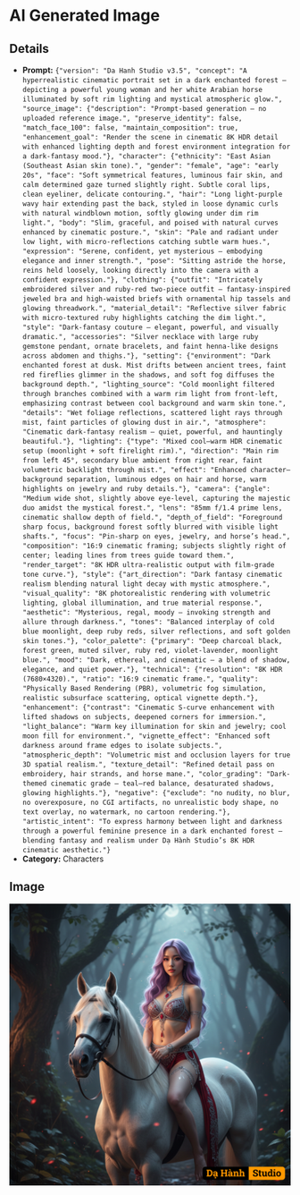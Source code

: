 # AI Generated Image

## Details
- **Prompt:** `{"version": "Da Hanh Studio v3.5", "concept": "A hyperrealistic cinematic portrait set in a dark enchanted forest — depicting a powerful young woman and her white Arabian horse illuminated by soft rim lighting and mystical atmospheric glow.", "source_image": {"description": "Prompt-based generation — no uploaded reference image.", "preserve_identity": false, "match_face_100": false, "maintain_composition": true, "enhancement_goal": "Render the scene in cinematic 8K HDR detail with enhanced lighting depth and forest environment integration for a dark-fantasy mood."}, "character": {"ethnicity": "East Asian (Southeast Asian skin tone).", "gender": "female", "age": "early 20s", "face": "Soft symmetrical features, luminous fair skin, and calm determined gaze turned slightly right. Subtle coral lips, clean eyeliner, delicate contouring.", "hair": "Long light-purple wavy hair extending past the back, styled in loose dynamic curls with natural windblown motion, softly glowing under dim rim light.", "body": "Slim, graceful, and poised with natural curves enhanced by cinematic posture.", "skin": "Pale and radiant under low light, with micro-reflections catching subtle warm hues.", "expression": "Serene, confident, yet mysterious — embodying elegance and inner strength.", "pose": "Sitting astride the horse, reins held loosely, looking directly into the camera with a confident expression."}, "clothing": {"outfit": "Intricately embroidered silver and ruby-red two-piece outfit — fantasy-inspired jeweled bra and high-waisted briefs with ornamental hip tassels and glowing threadwork.", "material_detail": "Reflective silver fabric with micro-textured ruby highlights catching the dim light.", "style": "Dark-fantasy couture — elegant, powerful, and visually dramatic.", "accessories": "Silver necklace with large ruby gemstone pendant, ornate bracelets, and faint henna-like designs across abdomen and thighs."}, "setting": {"environment": "Dark enchanted forest at dusk. Mist drifts between ancient trees, faint red fireflies glimmer in the shadows, and soft fog diffuses the background depth.", "lighting_source": "Cold moonlight filtered through branches combined with a warm rim light from front-left, emphasizing contrast between cool background and warm skin tone.", "details": "Wet foliage reflections, scattered light rays through mist, faint particles of glowing dust in air.", "atmosphere": "Cinematic dark-fantasy realism — quiet, powerful, and hauntingly beautiful."}, "lighting": {"type": "Mixed cool–warm HDR cinematic setup (moonlight + soft firelight rim).", "direction": "Main rim from left 45°, secondary blue ambient from right rear, faint volumetric backlight through mist.", "effect": "Enhanced character–background separation, luminous edges on hair and horse, warm highlights on jewelry and ruby details."}, "camera": {"angle": "Medium wide shot, slightly above eye-level, capturing the majestic duo amidst the mystical forest.", "lens": "85mm f/1.4 prime lens, cinematic shallow depth of field.", "depth_of_field": "Foreground sharp focus, background forest softly blurred with visible light shafts.", "focus": "Pin-sharp on eyes, jewelry, and horse’s head.", "composition": "16:9 cinematic framing; subjects slightly right of center; leading lines from trees guide toward them.", "render_target": "8K HDR ultra-realistic output with film-grade tone curve."}, "style": {"art_direction": "Dark fantasy cinematic realism blending natural light decay with mystic atmosphere.", "visual_quality": "8K photorealistic rendering with volumetric lighting, global illumination, and true material response.", "aesthetic": "Mysterious, regal, moody — invoking strength and allure through darkness.", "tones": "Balanced interplay of cold blue moonlight, deep ruby reds, silver reflections, and soft golden skin tones."}, "color_palette": {"primary": "Deep charcoal black, forest green, muted silver, ruby red, violet-lavender, moonlight blue.", "mood": "Dark, ethereal, and cinematic — a blend of shadow, elegance, and quiet power."}, "technical": {"resolution": "8K HDR (7680×4320).", "ratio": "16:9 cinematic frame.", "quality": "Physically Based Rendering (PBR), volumetric fog simulation, realistic subsurface scattering, optical vignette depth."}, "enhancement": {"contrast": "Cinematic S-curve enhancement with lifted shadows on subjects, deepened corners for immersion.", "light_balance": "Warm key illumination for skin and jewelry; cool moon fill for environment.", "vignette_effect": "Enhanced soft darkness around frame edges to isolate subjects.", "atmospheric_depth": "Volumetric mist and occlusion layers for true 3D spatial realism.", "texture_detail": "Refined detail pass on embroidery, hair strands, and horse mane.", "color_grading": "Dark-themed cinematic grade — teal–red balance, desaturated shadows, glowing highlights."}, "negative": {"exclude": "no nudity, no blur, no overexposure, no CGI artifacts, no unrealistic body shape, no text overlay, no watermark, no cartoon rendering."}, "artistic_intent": "To express harmony between light and darkness through a powerful feminine presence in a dark enchanted forest — blending fantasy and realism under Dạ Hành Studio’s 8K HDR cinematic aesthetic."}`
- **Category:** Characters


## Image
![AI Generated Image](./image-2025-10-23T15-44-51-641Z-phnwv.png)